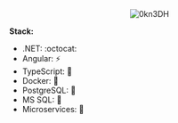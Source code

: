 <div align="center">
  <img src="https://github.com/NonamePoc/NonamePoc/assets/71962787/dca50713-91ef-494c-b7b7-3898f3012d32" alt="0kn3DH">
</div>

**Stack:**

* .NET: :octocat:
* Angular: :zap:
* TypeScript: :hammer:
* Docker: :whale:
* PostgreSQL: :elephant:
* MS SQL: :floppy_disk: 
* Microservices: :microscope:
